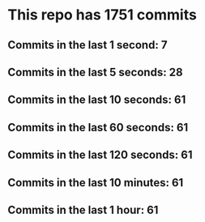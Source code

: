 # This repo has 1751 commits

## Commits in the last 1 second: 7
## Commits in the last 5 seconds: 28
## Commits in the last 10 seconds: 61
## Commits in the last 60 seconds: 61
## Commits in the last 120 seconds: 61
## Commits in the last 10 minutes: 61
## Commits in the last 1 hour: 61
